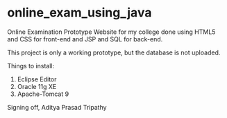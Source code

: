 # online_exam_using_java
Online Examination Prototype Website for my college done using HTML5 and CSS for front-end and JSP and SQL for back-end.


This project is only a working prototype,
but the database is not uploaded.

Things to install:
1. Eclipse Editor
2. Oracle 11g XE
3. Apache-Tomcat 9

Signing off,
Aditya Prasad Tripathy
